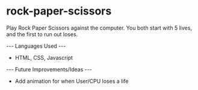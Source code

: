 # rock-paper-scissors

Play Rock Paper Scissors against the computer.
You both start with 5 lives, and the first to run out loses.

--- Languages Used ---
- HTML, CSS, Javascript


--- Future Improvements/Ideas ---
- Add animation for when User/CPU loses a life
